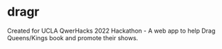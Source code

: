# dragr
Created for UCLA QwerHacks 2022 Hackathon - A web app to help Drag Queens/Kings book and promote their shows.
